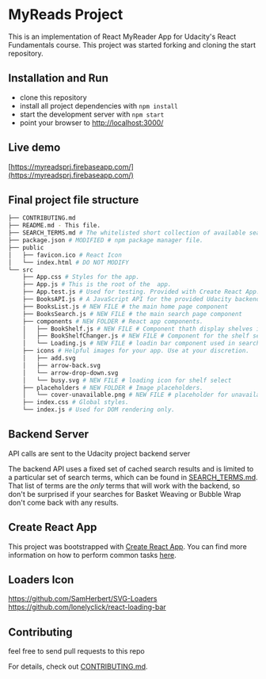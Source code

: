 # MyReads Project
This is an implementation of React MyReader App for Udacity's React Fundamentals course. 
This project was started forking and cloning the start repository.


## Installation and Run

* clone this repository
* install all project dependencies with `npm install`
* start the development server with `npm start`
* point your browser to [http://localhost:3000/](http://localhost:3000/)


## Live demo
[https://myreadsprj.firebaseapp.com/](https://myreadsprj.firebaseapp.com/)

## Final project file structure
```bash
├── CONTRIBUTING.md
├── README.md - This file.
├── SEARCH_TERMS.md # The whitelisted short collection of available search terms for you to use with your app.
├── package.json # MODIFIED # npm package manager file. 
├── public
│   ├── favicon.ico # React Icon
│   └── index.html # DO NOT MODIFY
└── src
    ├── App.css # Styles for the app.
    ├── App.js # This is the root of the  app.
    ├── App.test.js # Used for testing. Provided with Create React App.
    ├── BooksAPI.js # A JavaScript API for the provided Udacity backend. Instructions for the methods are below.
    ├── BooksList.js # NEW FILE # the main home page component
    ├── BooksSearch.js # NEW FILE # the main search page component
    ├── components # NEW FOLDER # React app components.
    │   ├── BookShelf.js # NEW FILE # Component thath display shelves in home and search page
    │   ├── BookShelfChanger.js # NEW FILE # Component for the shelf selector
    │   └── Loading.js # NEW FILE # loadin bar component used in search page- https://github.com/lonelyclick/react-loading-bar
    ├── icons # Helpful images for your app. Use at your discretion.
    │   ├── add.svg
    │   ├── arrow-back.svg
    │   └── arrow-drop-down.svg
    │   └── busy.svg # NEW FILE # loading icon for shelf select
    ├── placeholders # NEW FOLDER # Image placeholders.
    │   └── cover-unavailable.png # NEW FILE # placeholder for unavailable covers
    ├── index.css # Global styles. 
    └── index.js # Used for DOM rendering only.
```



## Backend Server

API calls are sent to the Udacity project backend server

The backend API uses a fixed set of cached search results and is limited to a particular set of search terms, which can be found in [SEARCH_TERMS.md](SEARCH_TERMS.md). That list of terms are the _only_ terms that will work with the backend, so don't be surprised if your searches for Basket Weaving or Bubble Wrap don't come back with any results.

## Create React App

This project was bootstrapped with [Create React App](https://github.com/facebookincubator/create-react-app). You can find more information on how to perform common tasks [here](https://github.com/facebookincubator/create-react-app/blob/master/packages/react-scripts/template/README.md).

## Loaders Icon
https://github.com/SamHerbert/SVG-Loaders
https://github.com/lonelyclick/react-loading-bar


## Contributing
feel free to send pull requests to this repo

For details, check out [CONTRIBUTING.md](CONTRIBUTING.md).

